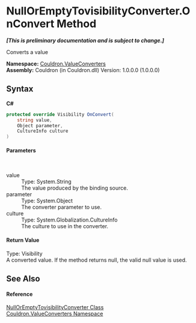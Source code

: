 # NullOrEmptyTovisibilityConverter.OnConvert Method 
 _**\[This is preliminary documentation and is subject to change.\]**_

Converts a value

**Namespace:**&nbsp;<a href="N_Couldron_ValueConverters">Couldron.ValueConverters</a><br />**Assembly:**&nbsp;Couldron (in Couldron.dll) Version: 1.0.0.0 (1.0.0.0)

## Syntax

**C#**<br />
``` C#
protected override Visibility OnConvert(
	string value,
	Object parameter,
	CultureInfo culture
)
```


#### Parameters
&nbsp;<dl><dt>value</dt><dd>Type: System.String<br />The value produced by the binding source.</dd><dt>parameter</dt><dd>Type: System.Object<br />The converter parameter to use.</dd><dt>culture</dt><dd>Type: System.Globalization.CultureInfo<br />The culture to use in the converter.</dd></dl>

#### Return Value
Type: Visibility<br />A converted value. If the method returns null, the valid null value is used.

## See Also


#### Reference
<a href="T_Couldron_ValueConverters_NullOrEmptyTovisibilityConverter">NullOrEmptyTovisibilityConverter Class</a><br /><a href="N_Couldron_ValueConverters">Couldron.ValueConverters Namespace</a><br />